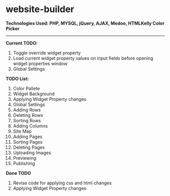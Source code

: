 # website-builder
**Technologies Used: PHP, MYSQL, jQuery, AJAX, Medoo, HTMLKelly Color Picker**
***
**Current TODO:**
<ol>
<li>Toggle override widget property</li>
<li>Load current widget property values on input fields before opening widget properties window</li>
<li>Global Settings</li>
</ol>

**TODO List:**
<ol>
<li>Color Pallete</li>
<li>Widget Background</li>
<li>Applying Widget Property changes</li>
<li>Global Settings</li>
<li>Adding Rows</li>
<li>Deleting Rows</li>
<li>Sorting Rows</li>
<li>Adding Columns</li>
<li>Site Map</li>
<li>Adding Pages</li>
<li>Sorting Pages</li>
<li>Deleting Pages</li>
<li>Uploading Images</li>
<li>Previewing</li>
<li>Publishing</li>
</ol>

**Done TODO**
<ol>
<li>Revise code for applying css and html changes</li>
<li>Applying Widget Property changes</li>
</ol>
